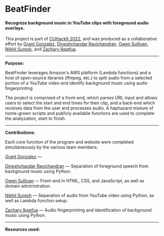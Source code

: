 # BeatFinder

#### Recognize background music in YouTube clips with foreground audio overlays.

This project is part of <a href="https://cuhack.it" target="_blank">CUHackIt 2022</a>, and was produced as a collaborative effort by <a href="https://github.com/grantgonzalez14" target="_blank">Grant Gonzalez</a>, <a href="https://github.com/DineshchandarR" target="_blank">Dineshchandar Ravichandran</a>, <a href="https://github.com/sulliops" target="_blank">Owen Sullivan</a>, <a href="https://github.com/nik1097" target="_blank">Nikhil Suresh</a>, and <a href="https://github.com/zikpefu" target="_blank">Zachary Ikpefua</a>.

----

**Purpose:**

BeatFinder leverages Amazon's AWS platform (Lambda functions) and a host of open-source libraries (ffmpeg, etc.) to split audio from a selected portion of a YouTube video and identify background music using audio fingerprinting.

The project is comprised of a front-end, which parses URL input and allows users to select the start and end times for their clip, and a back-end which receives data from the user and processes audio. A haphazard mixture of home-grown scripts and publicly available functions are used to complete the analyzation, start to finish.

----

**Contributions:**

Each core function of the program and website were completed simultaneously by the various team members:

<a href="https://github.com/grantgonzalez14" target="_blank">Grant Gonzalez</a> — 

<a href="https://github.com/DineshchandarR" target="_blank">Dineshchandar Ravichandran</a> — Separation of foreground speech from background music using Python.

<a href="https://github.com/sulliops" target="_blank">Owen Sullivan</a> — Front-end in HTML, CSS, and JavaScript, as well as domain administration.

<a href="https://github.com/nik1097" target="_blank">Nikhil Suresh</a> — Separation of audio from YouTube video using Python, as well as Lambda function setup.

<a href="https://github.com/zikpefu" target="_blank">Zachary Ikpefua</a> — Audio fingerprinting and identification of background music using Python.

----

**Resources used:**

